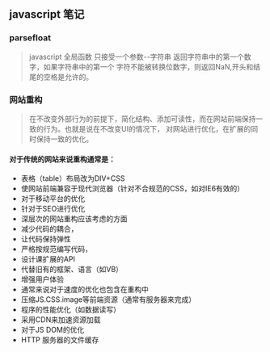 ## javascript 笔记
### parsefloat 
> javascript 全局函数 只接受一个参数--字符串 返回字符串中的第一个数字，如果字符串中的第一个
字符不能被转换位数字，则返回NaN,开头和结尾的空格是允许的。
### 网站重构
> 在不改变外部行为的前提下，简化结构、添加可读性，而在网站前端保持一致的行为。也就是说在不改变UI的情况下， 对网站进行优化，在扩展的同时保持一致的优化。
#### 对于传统的网站来说重构通常是：
* 表格（table）布局改为DIV+CSS
* 使网站前端兼容于现代浏览器（针对不合规范的CSS，如对IE6有效的）
* 对于移动平台的优化
* 针对于SEO进行优化
* 深层次的网站重构应该考虑的方面
* 减少代码的耦合，
* 让代码保持弹性
* 严格按规范编写代码，
* 设计课扩展的API
* 代替旧有的框架、语言（如VB）
* 增强用户体验
* 通常来说对于速度的优化也包含在重构中
* 压缩JS.CSS.image等前端资源（通常有服务器来完成）
* 程序的性能优化（如数据读写）
* 采用CDN来加速资源加载
* 对于JS DOM的优化
* HTTP 服务器的文件缓存